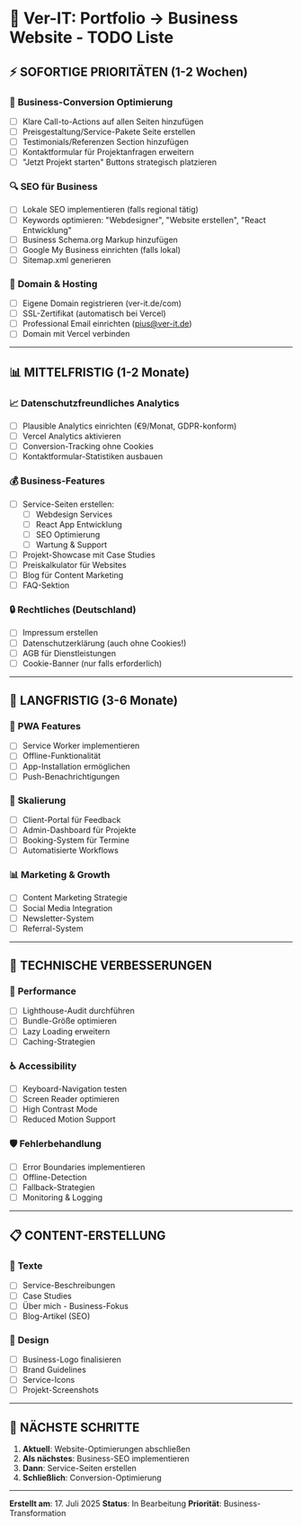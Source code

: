# 🚀 Ver-IT: Portfolio → Business Website - TODO Liste

## ⚡ **SOFORTIGE PRIORITÄTEN (1-2 Wochen)**

### 🎯 **Business-Conversion Optimierung**
- [ ] Klare Call-to-Actions auf allen Seiten hinzufügen
- [ ] Preisgestaltung/Service-Pakete Seite erstellen
- [ ] Testimonials/Referenzen Section hinzufügen
- [ ] Kontaktformular für Projektanfragen erweitern
- [ ] "Jetzt Projekt starten" Buttons strategisch platzieren

### 🔍 **SEO für Business**
- [ ] Lokale SEO implementieren (falls regional tätig)
- [ ] Keywords optimieren: "Webdesigner", "Website erstellen", "React Entwicklung"
- [ ] Business Schema.org Markup hinzufügen
- [ ] Google My Business einrichten (falls lokal)
- [ ] Sitemap.xml generieren

### 📱 **Domain & Hosting**
- [ ] Eigene Domain registrieren (ver-it.de/com)
- [ ] SSL-Zertifikat (automatisch bei Vercel)
- [ ] Professional Email einrichten (pius@ver-it.de)
- [ ] Domain mit Vercel verbinden

---

## 📊 **MITTELFRISTIG (1-2 Monate)**

### 📈 **Datenschutzfreundliches Analytics**
- [ ] Plausible Analytics einrichten (€9/Monat, GDPR-konform)
- [ ] Vercel Analytics aktivieren
- [ ] Conversion-Tracking ohne Cookies
- [ ] Kontaktformular-Statistiken ausbauen

### 💰 **Business-Features**
- [ ] Service-Seiten erstellen:
  - [ ] Webdesign Services
  - [ ] React App Entwicklung
  - [ ] SEO Optimierung
  - [ ] Wartung & Support
- [ ] Projekt-Showcase mit Case Studies
- [ ] Preiskalkulator für Websites
- [ ] Blog für Content Marketing
- [ ] FAQ-Sektion

### 🔒 **Rechtliches (Deutschland)**
- [ ] Impressum erstellen
- [ ] Datenschutzerklärung (auch ohne Cookies!)
- [ ] AGB für Dienstleistungen
- [ ] Cookie-Banner (nur falls erforderlich)

---

## 🚀 **LANGFRISTIG (3-6 Monate)**

### 📱 **PWA Features**
- [ ] Service Worker implementieren
- [ ] Offline-Funktionalität
- [ ] App-Installation ermöglichen
- [ ] Push-Benachrichtigungen

### 🎯 **Skalierung**
- [ ] Client-Portal für Feedback
- [ ] Admin-Dashboard für Projekte
- [ ] Booking-System für Termine
- [ ] Automatisierte Workflows

### 📊 **Marketing & Growth**
- [ ] Content Marketing Strategie
- [ ] Social Media Integration
- [ ] Newsletter-System
- [ ] Referral-System

---

## 🔧 **TECHNISCHE VERBESSERUNGEN**

### 🚀 **Performance**
- [ ] Lighthouse-Audit durchführen
- [ ] Bundle-Größe optimieren
- [ ] Lazy Loading erweitern
- [ ] Caching-Strategien

### ♿ **Accessibility**
- [ ] Keyboard-Navigation testen
- [ ] Screen Reader optimieren
- [ ] High Contrast Mode
- [ ] Reduced Motion Support

### 🛡️ **Fehlerbehandlung**
- [ ] Error Boundaries implementieren
- [ ] Offline-Detection
- [ ] Fallback-Strategien
- [ ] Monitoring & Logging

---

## 📋 **CONTENT-ERSTELLUNG**

### 📝 **Texte**
- [ ] Service-Beschreibungen
- [ ] Case Studies
- [ ] Über mich - Business-Fokus
- [ ] Blog-Artikel (SEO)

### 🎨 **Design**
- [ ] Business-Logo finalisieren
- [ ] Brand Guidelines
- [ ] Service-Icons
- [ ] Projekt-Screenshots

---

## 🎯 **NÄCHSTE SCHRITTE**
1. **Aktuell**: Website-Optimierungen abschließen
2. **Als nächstes**: Business-SEO implementieren
3. **Dann**: Service-Seiten erstellen
4. **Schließlich**: Conversion-Optimierung

---

**Erstellt am**: 17. Juli 2025
**Status**: In Bearbeitung
**Priorität**: Business-Transformation
